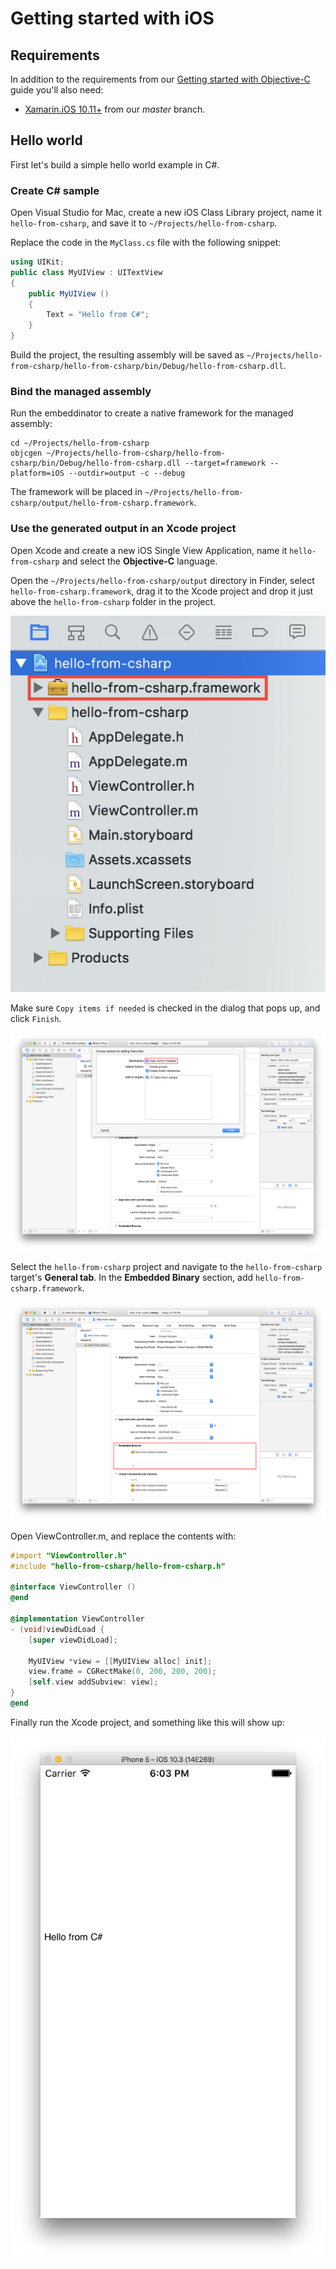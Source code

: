 # Getting started with iOS

## Requirements

In addition to the requirements from our [Getting started with Objective-C](getting-started-objective-c.md) guide you'll also need:

* [Xamarin.iOS 10.11+](https://jenkins.mono-project.com/view/Xamarin.MaciOS/job/xamarin-macios-builds-master/) from our _master_ branch.

## Hello world

First let's build a simple hello world example in C#.

### Create C# sample

Open Visual Studio for Mac, create a new iOS Class Library project, name it `hello-from-csharp`, and save it to `~/Projects/hello-from-csharp`.

Replace the code in the `MyClass.cs` file with the following snippet:

```csharp
using UIKit;
public class MyUIView : UITextView
{
	public MyUIView ()
	{
		Text = "Hello from C#";
	}
}
```

Build the project, the resulting assembly will be saved as `~/Projects/hello-from-csharp/hello-from-csharp/bin/Debug/hello-from-csharp.dll`.

### Bind the managed assembly

Run the embeddinator to create a native framework for the managed assembly:

```shell
cd ~/Projects/hello-from-csharp
objcgen ~/Projects/hello-from-csharp/hello-from-csharp/bin/Debug/hello-from-csharp.dll --target=framework --platform=iOS --outdir=output -c --debug
```

The framework will be placed in `~/Projects/hello-from-csharp/output/hello-from-csharp.framework`.

### Use the generated output in an Xcode project

Open Xcode and create a new iOS Single View Application, name it `hello-from-csharp` and select the **Objective-C** language.

Open the `~/Projects/hello-from-csharp/output` directory in Finder, select `hello-from-csharp.framework`, drag it to the Xcode project and drop it just above the `hello-from-csharp` folder in the project.

![Drag and drop framework](hello-from-csharp-ios-drag-drop-framework.png)

Make sure `Copy items if needed` is checked in the dialog that pops up, and click `Finish`.

![Copy items if needed](hello-from-csharp-ios-copy-items-if-needed.png)

Select the `hello-from-csharp` project and navigate to the `hello-from-csharp` target's **General tab**. In the **Embedded Binary** section, add `hello-from-csharp.framework`.

![Embedded binaries](hello-from-csharp-ios-embedded-binaries.png)

Open ViewController.m, and replace the contents with:

```objective-c
#import "ViewController.h"
#include "hello-from-csharp/hello-from-csharp.h"

@interface ViewController ()
@end

@implementation ViewController
- (void)viewDidLoad {
    [super viewDidLoad];

    MyUIView *view = [[MyUIView alloc] init];
    view.frame = CGRectMake(0, 200, 200, 200);
    [self.view addSubview: view];
}
@end
```

Finally run the Xcode project, and something like this will show up:

![Hello from C# sample running in the simulator](hello-from-csharp-ios.png)
